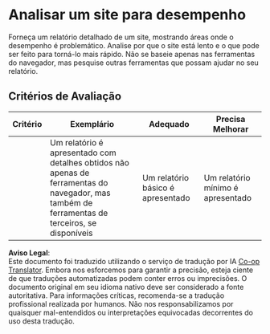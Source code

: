 <!--
CO_OP_TRANSLATOR_METADATA:
{
  "original_hash": "fc09b0fb314a5ab0507ba99216e6a843",
  "translation_date": "2025-08-25T23:49:37+00:00",
  "source_file": "5-browser-extension/3-background-tasks-and-performance/assignment.md",
  "language_code": "br"
}
-->
# Analisar um site para desempenho

Forneça um relatório detalhado de um site, mostrando áreas onde o desempenho é problemático. Analise por que o site está lento e o que pode ser feito para torná-lo mais rápido. Não se baseie apenas nas ferramentas do navegador, mas pesquise outras ferramentas que possam ajudar no seu relatório.

## Critérios de Avaliação

| Critério | Exemplário                                                                                                  | Adequado                    | Precisa Melhorar              |
| -------- | ---------------------------------------------------------------------------------------------------------- | --------------------------- | ----------------------------- |
|          | Um relatório é apresentado com detalhes obtidos não apenas de ferramentas do navegador, mas também de ferramentas de terceiros, se disponíveis | Um relatório básico é apresentado | Um relatório mínimo é apresentado |

**Aviso Legal**:  
Este documento foi traduzido utilizando o serviço de tradução por IA [Co-op Translator](https://github.com/Azure/co-op-translator). Embora nos esforcemos para garantir a precisão, esteja ciente de que traduções automatizadas podem conter erros ou imprecisões. O documento original em seu idioma nativo deve ser considerado a fonte autoritativa. Para informações críticas, recomenda-se a tradução profissional realizada por humanos. Não nos responsabilizamos por quaisquer mal-entendidos ou interpretações equivocadas decorrentes do uso desta tradução.
